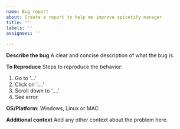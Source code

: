 ```yaml
---
name: Bug report
about: Create a report to help me improve spicetify manager
title: ''
labels: ''
assignees: ''

---
```


**Describe the bug**
A clear and concise description of what the bug is.

**To Reproduce**
Steps to reproduce the behavior:
1. Go to '...'
2. Click on '....'
3. Scroll down to '....'
4. See error


**OS/Platform:**
Windows, Linux or MAC

**Additional context**
Add any other context about the problem here.
